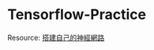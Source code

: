 # Tensorflow-Practice


Resource: [搭建自己的神經網路](https://morvanzhou.github.io/tutorials/machine-learning/tensorflow/)
